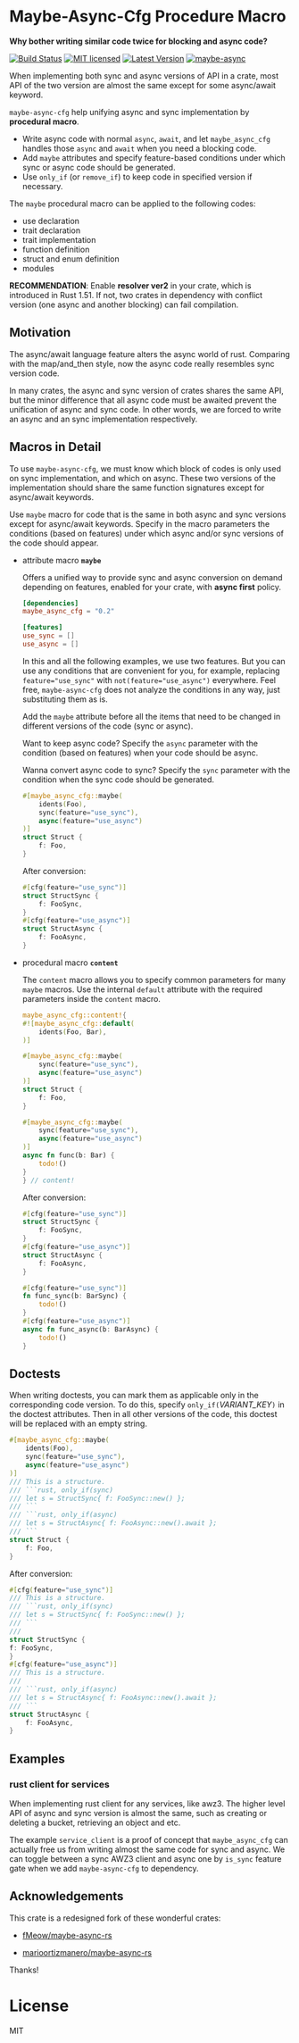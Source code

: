 <!-- cargo-sync-readme start -->


# Maybe-Async-Cfg Procedure Macro

**Why bother writing similar code twice for blocking and async code?**

[![Build Status](https://github.com/nvksv/maybe-async-cfg/actions/workflows/rust.yml/badge.svg?branch=main)](https://github.com/nvksv/maybe-async-cfg/actions)
[![MIT licensed](https://img.shields.io/badge/license-MIT-blue.svg)](./LICENSE)
[![Latest Version](https://img.shields.io/crates/v/maybe-async-cfg.svg)](https://crates.io/crates/maybe-async-cfg)
[![maybe-async](https://docs.rs/maybe-async-cfg/badge.svg)](https://docs.rs/maybe-async-cfg)

When implementing both sync and async versions of API in a crate, most API of the two version
are almost the same except for some async/await keyword.

`maybe-async-cfg` help unifying async and sync implementation by **procedural macro**.
- Write async code with normal `async`, `await`, and let `maybe_async_cfg` handles those `async`
and `await` when you need a blocking code.
- Add `maybe` attributes and specify feature-based conditions under which sync or async code 
should be generated.
- Use `only_if` (or `remove_if`) to keep code in specified version if necessary.

The `maybe` procedural macro can be applied to the following codes:
- use declaration
- trait declaration
- trait implementation
- function definition
- struct and enum definition
- modules

**RECOMMENDATION**: Enable **resolver ver2** in your crate, which is introduced in Rust 1.51. If
not, two crates in dependency with conflict version (one async and another blocking) can fail
compilation.


## Motivation

The async/await language feature alters the async world of rust. Comparing with the map/and_then
style, now the async code really resembles sync version code.

In many crates, the async and sync version of crates shares the same API, but the minor
difference that all async code must be awaited prevent the unification of async and sync code.
In other words, we are forced to write an async and an sync implementation respectively.


## Macros in Detail

To use `maybe-async-cfg`, we must know which block of codes is only used on sync implementation,
and which on async. These two versions of the implementation should share the same function
signatures except for async/await keywords.

Use `maybe` macro for code that is the same in both async and sync versions except for
async/await keywords. Specify in the macro parameters the conditions (based on features) under
which async and/or sync versions of the code should appear.

- attribute macro **`maybe`**

    Offers a unified way to provide sync and async conversion on demand depending on features,
enabled for your crate, with **async first** policy.

    ```toml
    [dependencies]
    maybe_async_cfg = "0.2"

    [features]
    use_sync = []
    use_async = []
    ```

    In this and all the following examples, we use two features. But you can use any conditions
that are convenient for you, for example, replacing `feature="use_sync"` with
`not(feature="use_async")` everywhere. Feel free, `maybe-async-cfg` does not analyze the
conditions in any way, just substituting them as is.

    Add the `maybe` attribute before all the items that need to be changed in different versions
of the code (sync or async).

    Want to keep async code? Specify the `async` parameter with the condition (based on
features) when your code should be async.

    Wanna convert async code to sync? Specify the `sync` parameter with the condition when the
sync code should be generated.

    ```rust
    #[maybe_async_cfg::maybe(
        idents(Foo),
        sync(feature="use_sync"),
        async(feature="use_async")
    )]
    struct Struct {
        f: Foo,
    }
    ```
    After conversion:
    ```rust
    #[cfg(feature="use_sync")]
    struct StructSync {
        f: FooSync,
    }
    #[cfg(feature="use_async")]
    struct StructAsync {
        f: FooAsync,
    }
    ```

- procedural macro **`content`**

    The `content` macro allows you to specify common parameters for many `maybe` macros. Use the
internal `default` attribute with the required parameters inside the `content` macro.

    ```rust
    maybe_async_cfg::content!{
    #![maybe_async_cfg::default(
        idents(Foo, Bar),
    )]

    #[maybe_async_cfg::maybe(
        sync(feature="use_sync"), 
        async(feature="use_async")
    )]
    struct Struct {
        f: Foo,
    }

    #[maybe_async_cfg::maybe(
        sync(feature="use_sync"), 
        async(feature="use_async")
    )]
    async fn func(b: Bar) {
        todo!()
    }
    } // content!
    ```
    After conversion:
    ```rust
    #[cfg(feature="use_sync")]
    struct StructSync {
        f: FooSync,
    }
    #[cfg(feature="use_async")]
    struct StructAsync {
        f: FooAsync,
    }

    #[cfg(feature="use_sync")]
    fn func_sync(b: BarSync) {
        todo!()
    }
    #[cfg(feature="use_async")]
    async fn func_async(b: BarAsync) {
        todo!()
    }
    ```

## Doctests
    
When writing doctests, you can mark them as applicable only in the corresponding code version. 
To do this, specify `only_if(`_VARIANT_KEY_`)` in the doctest attributes. Then in all other
versions of the code, this doctest will be replaced with an empty string.

```rust
#[maybe_async_cfg::maybe(
    idents(Foo),
    sync(feature="use_sync"),
    async(feature="use_async")
)]
/// This is a structure. 
/// ```rust, only_if(sync)
/// let s = StructSync{ f: FooSync::new() };
/// ```
/// ```rust, only_if(async)
/// let s = StructAsync{ f: FooAsync::new().await };
/// ```
struct Struct {
    f: Foo,
}
```
After conversion:
```rust
#[cfg(feature="use_sync")]
/// This is a structure. 
/// ```rust, only_if(sync)
/// let s = StructSync{ f: FooSync::new() };
/// ```
///
struct StructSync {
f: FooSync,
}
#[cfg(feature="use_async")]
/// This is a structure. 
///
/// ```rust, only_if(async)
/// let s = StructAsync{ f: FooAsync::new().await };
/// ```
struct StructAsync {
    f: FooAsync,
}
```

## Examples

### rust client for services

When implementing rust client for any services, like awz3. The higher level API of async and
sync version is almost the same, such as creating or deleting a bucket, retrieving an object and
etc.

The example `service_client` is a proof of concept that `maybe_async_cfg` can actually free us
from writing almost the same code for sync and async. We can toggle between a sync AWZ3 client
and async one by `is_sync` feature gate when we add `maybe-async-cfg` to dependency.


## Acknowledgements

This crate is a redesigned fork of these wonderful crates:

- [fMeow/maybe-async-rs](https://github.com/fMeow/maybe-async-rs)

- [marioortizmanero/maybe-async-rs](https://github.com/marioortizmanero/maybe-async-rs)

Thanks!


# License
MIT

<!-- cargo-sync-readme end -->
